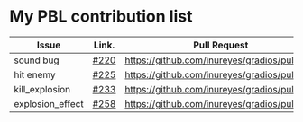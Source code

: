 My PBL contribution list
========================

| Issue                    | Link.   | Pull Request |
|--------------------------|---------|--------------|
| sound bug | [#220](https://github.com/inureyes/gradios/issues/220) | https://github.com/inureyes/gradios/pull/237 |
| hit enemy  | [#225](https://github.com/inureyes/gradios/issues/225) | https://github.com/inureyes/gradios/pull/240 |
| kill_explosion | [#233](https://github.com/inureyes/gradios/issues/233) | https://github.com/inureyes/gradios/pull/235 |
| explosion_effect | [#258](https://github.com/inureyes/gradios/issues/258) | https://github.com/inureyes/gradios/pull/259 |

